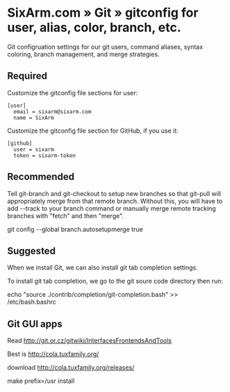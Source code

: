 # SixArm.com » Git » gitconfig for user, alias, color, branch, etc. 

Git configruation settings for our git users, command aliases, 
syntax coloring, branch management, and merge strategies.

## Required

Customize the gitconfig file sections for user:

    [user]
      email = sixarm@sixarm.com
      name = SixArm

Customize the gitconfig file section for GitHub, if you use it:

    [github]
      user = sixarm
      token = sixarm-token


## Recommended

Tell git-branch and git-checkout to setup new branches so that git-pull
will appropriately merge from that remote branch. Without this, you will 
have to add --track to your branch command or manually merge remote
tracking branches with "fetch" and then "merge".

  git config --global branch.autosetupmerge true


## Suggested

When we install Git, we can also install git tab completion settings.

To install git tab completion, we go to the git soure code directory then run:

  echo "source ./contrib/completion/git-completion.bash" >> /etc/bash.bashrc


## Git GUI apps

Read http://git.or.cz/gitwiki/InterfacesFrontendsAndTools

Best is http://cola.tuxfamily.org/

download http://cola.tuxfamily.org/releases/

make prefix=/usr install
